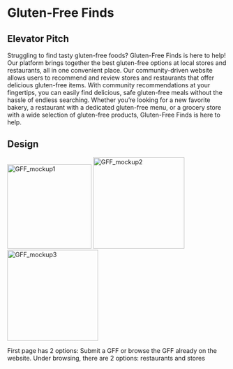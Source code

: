# Gluten-Free Finds
## Elevator Pitch
Struggling to find tasty gluten-free foods? Gluten-Free Finds is here to help! Our platform brings together the best gluten-free options at local stores and restaurants, all in one convenient place. Our community-driven website allows users to recommend and review stores and restaurants that offer delicious gluten-free items. With community recommendations at your fingertips, you can easily find delicious, safe gluten-free meals without the hassle of endless searching. Whether you’re looking for a new favorite bakery, a restaurant with a dedicated gluten-free menu, or a grocery store with a wide selection of gluten-free products, Gluten-Free Finds is here to help.


## Design
<img width="193" alt="GFF_mockup1" src="https://github.com/user-attachments/assets/bceb5d85-d750-49b8-8243-452f07390b12">

<img width="209" alt="GFF_mockup2" src="https://github.com/user-attachments/assets/3d1cf88f-9f66-4eef-aa7a-68850cece89a">

<img width="208" alt="GFF_mockup3" src="https://github.com/user-attachments/assets/4b303cdb-df1d-4d68-b9f5-dcefea677f99">

First page has 2 options: Submit a GFF or browse the GFF already on the website.
Under browsing, there are 2 options: restaurants and stores

